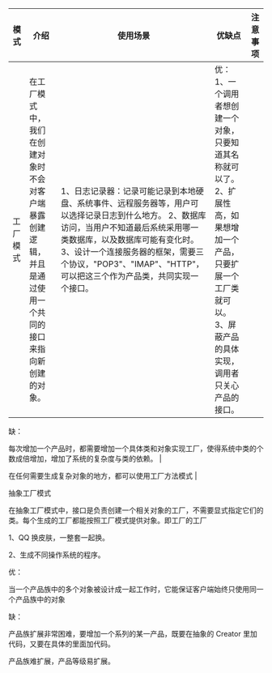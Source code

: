 | 模式 | 介绍 | 使用场景 | 优缺点 | 注意事项 |
| ----- | ----- | ----- | ----- | ----- |
| 工厂模式 | 在工厂模式中，我们在创建对象时不会对客户端暴露创建逻辑，并且是通过使用一个共同的接口来指向新创建的对象。| 1、日志记录器：记录可能记录到本地硬盘、系统事件、远程服务器等，用户可以选择记录日志到什么地方。  2、数据库访问，当用户不知道最后系统采用哪一类数据库，以及数据库可能有变化时。 3、设计一个连接服务器的框架，需要三个协议，"POP3"、"IMAP"、"HTTP"，可以把这三个作为产品类，共同实现一个接口。 | 优：1、一个调用者想创建一个对象，只要知道其名称就可以了。  2、扩展性高，如果想增加一个产品，只要扩展一个工厂类就可以。  3、屏蔽产品的具体实现，调用者只关心产品的接口。

缺：

每次增加一个产品时，都需要增加一个具体类和对象实现工厂，使得系统中类的个数成倍增加，增加了系统的复杂度与类的依赖。 |

在任何需要生成复杂对象的地方，都可以使用工厂方法模式 |

抽象工厂模式

在抽象工厂模式中，接口是负责创建一个相关对象的工厂，不需要显式指定它们的类。每个生成的工厂都能按照工厂模式提供对象。即工厂的工厂

1、QQ 换皮肤，一整套一起换。

2、生成不同操作系统的程序。

优：

当一个产品族中的多个对象被设计成一起工作时，它能保证客户端始终只使用同一个产品族中的对象

缺：

产品族扩展非常困难，要增加一个系列的某一产品，既要在抽象的 Creator 里加代码，又要在具体的里面加代码。

产品族难扩展，产品等级易扩展。
